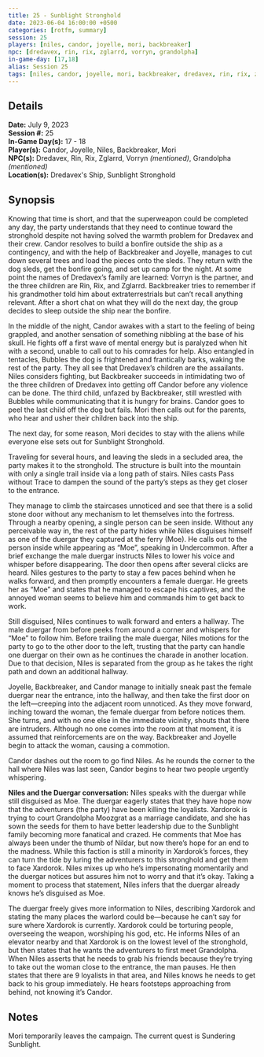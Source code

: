 ```yaml
---
title: 25 - Sunblight Stronghold
date: 2023-06-04 16:00:00 +0500
categories: [rotfm, summary]
session: 25
players: [niles, candor, joyelle, mori, backbreaker]
npc: [dredavex, rin, rix, zglarrd, vorryn, grandolpha]
in-game-day: [17,18]
alias: Session 25
tags: [niles, candor, joyelle, mori, backbreaker, dredavex, rin, rix, zglarrd, vorryn, grandolpha]
---
```


## Details

**Date:** July 9, 2023 <br>
**Session #:** 25 <br>
**In-Game Day(s):** 17 - 18 <br>
**Player(s):** Candor, Joyelle, Niles, Backbreaker, Mori <br>
**NPC(s):** Dredavex, Rin, Rix, Zglarrd, Vorryn *(mentioned)*, Grandolpha *(mentioned)* <br>
**Location(s):** Dredavex's Ship, Sunblight Stronghold

## Synopsis
Knowing that time is short, and that the superweapon could be completed any day, the party understands that they need to continue toward the stronghold despite not having solved the warmth problem for Dredavex and their crew. Candor resolves to build a bonfire outside the ship as a contingency, and with the help of Backbreaker and Joyelle, manages to cut down several trees and load the pieces onto the sleds. They return with the dog sleds, get the bonfire going, and set up camp for the night. At some point the names of Dredavex’s family are learned: Vorryn is the partner, and the three children are Rin, Rix, and Zglarrd. Backbreaker tries to remember if his grandmother told him about extraterrestrials but can’t recall anything relevant. After a short chat on what they will do the next day, the group decides to sleep outside the ship near the bonfire.

In the middle of the night, Candor awakes with a start to the feeling of being grappled, and another sensation of something nibbling at the base of his skull. He fights off a first wave of mental energy but is paralyzed when hit with a second, unable to call out to his comrades for help. Also entangled in tentacles, Bubbles the dog is frightened and frantically barks, waking the rest of the party. They all see that Dredavex’s children are the assailants. Niles considers fighting, but Backbreaker succeeds in intimidating two of the three children of Dredavex into getting off Candor before any violence can be done. The third child, unfazed by Backbreaker, still wrestled with Bubbles while communicating that it is hungry for brains. Candor goes to peel the last child off the dog but fails. Mori then calls out for the parents, who hear and usher their children back into the ship.

The next day, for some reason, Mori decides to stay with the aliens while everyone else sets out for Sunblight Stronghold.

Traveling for several hours, and leaving the sleds in a secluded area, the party makes it to the stronghold. The structure is built into the mountain with only a single trail inside via a long path of stairs. Niles casts Pass without Trace to dampen the sound of the party’s steps as they get closer to the entrance.

They manage to climb the staircases unnoticed and see that there is a solid stone door without any mechanism to let themselves into the fortress. Through a nearby opening, a single person can be seen inside. Without any perceivable way in, the rest of the party hides while Niles disguises himself as one of the duergar they captured at the ferry (Moe). He calls out to the person inside while appearing as “Moe”, speaking in Undercommon. After a brief exchange the male duergar instructs Niles to lower his voice and whisper before disappearing. The door then opens after several clicks are heard. Niles gestures to the party to stay a few paces behind when he walks forward, and then promptly encounters a female duergar. He greets her as “Moe” and states that he managed to escape his captives, and the annoyed woman seems to believe him and commands him to get back to work.

Still disguised, Niles continues to walk forward and enters a hallway. The male duergar from before peeks from around a corner and whispers for “Moe” to follow him. Before trailing the male duergar, Niles motions for the party to go to the other door to the left, trusting that the party can handle one duergar on their own as he continues the charade in another location. Due to that decision, Niles is separated from the group as he takes the right path and down an additional hallway.

Joyelle, Backbreaker, and Candor manage to initially sneak past the female duergar near the entrance, into the hallway, and then take the first door on the left—creeping into the adjacent room unnoticed. As they move forward, inching toward the woman, the female duergar from before notices them. She turns, and with no one else in the immediate vicinity, shouts that there are intruders. Although no one comes into the room at that moment, it is assumed that reinforcements are on the way. Backbreaker and Joyelle begin to attack the woman, causing a commotion.

Candor dashes out the room to go find Niles. As he rounds the corner to the hall where Niles was last seen, Candor begins to hear two people urgently whispering.

**Niles and the Duergar conversation:**
Niles speaks with the duergar while still disguised as Moe. The duergar eagerly states that they have hope now that the adventurers (the party) have been killing the loyalists. Xardorok is trying to court Grandolpha Moozgrat as a marriage candidate, and she has sown the seeds for them to have better leadership due to the Sunblight family becoming more fanatical and crazed. He comments that Moe has always been under the thumb of Nildar, but now there’s hope for an end to the madness. While this faction is still a minority in Xardorok’s forces, they can turn the tide by luring the adventurers to this stronghold and get them to face Xardorok. Niles mixes up who he’s impersonating momentarily and the duergar notices but assures him not to worry and that it’s okay. Taking a moment to process that statement, Niles infers that the duergar already knows he’s disguised as Moe. 

The duergar freely gives more information to Niles, describing Xardorok and stating the many places the warlord could be—because he can’t say for sure where Xardorok is currently. Xardorok could be torturing people, overseeing the weapon, worshiping his god, etc. He informs Niles of an elevator nearby and that Xardorok is on the lowest level of the stronghold, but then states that he wants the adventurers to first meet Grandolpha. When Niles asserts that he needs to grab his friends because they’re trying to take out the woman close to the entrance, the man pauses. He then states that there are 9 loyalists in that area, and Niles knows he needs to get back to his group immediately. He hears footsteps approaching from behind, not knowing it’s Candor.

## Notes
Mori temporarily leaves the campaign. The current quest is Sundering Sunblight.